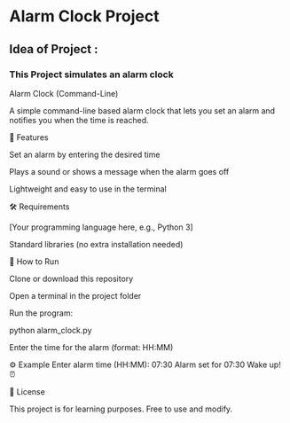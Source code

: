 # Alarm Clock Project

## Idea of Project : 
### This Project simulates an alarm clock 
Alarm Clock (Command-Line)

A simple command-line based alarm clock that lets you set an alarm and notifies you when the time is reached.

📖 Features

Set an alarm by entering the desired time

Plays a sound or shows a message when the alarm goes off

Lightweight and easy to use in the terminal

🛠️ Requirements

[Your programming language here, e.g., Python 3]

Standard libraries (no extra installation needed)

🚀 How to Run

Clone or download this repository

Open a terminal in the project folder

Run the program:

python alarm_clock.py


Enter the time for the alarm (format: HH:MM)

⚙️ Example
Enter alarm time (HH:MM): 07:30
Alarm set for 07:30
Wake up! ⏰

📜 License

This project is for learning purposes. Free to use and modify.
